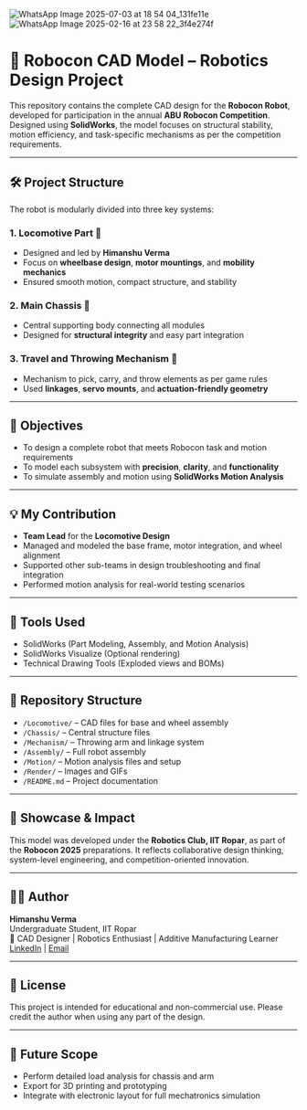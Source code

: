 ![WhatsApp Image 2025-07-03 at 18 54 04_131fe11e](https://github.com/user-attachments/assets/a954b9b8-adc5-42a0-b3a0-285654dc36d0)
![WhatsApp Image 2025-02-16 at 23 58 22_3f4e274f](https://github.com/user-attachments/assets/e82d28c8-75db-484c-925a-d49bd2404452) 

# 🤖 Robocon CAD Model – Robotics Design Project

This repository contains the complete CAD design for the **Robocon Robot**, developed for participation in the annual **ABU Robocon Competition**. Designed using **SolidWorks**, the model focuses on structural stability, motion efficiency, and task-specific mechanisms as per the competition requirements.

---

## 🛠️ Project Structure

The robot is modularly divided into three key systems:

### 1. Locomotive Part 🚗
- Designed and led by **Himanshu Verma**
- Focus on **wheelbase design**, **motor mountings**, and **mobility mechanics**
- Ensured smooth motion, compact structure, and stability

### 2. Main Chassis 🔩
- Central supporting body connecting all modules
- Designed for **structural integrity** and easy part integration

### 3. Travel and Throwing Mechanism 🎯
- Mechanism to pick, carry, and throw elements as per game rules
- Used **linkages**, **servo mounts**, and **actuation-friendly geometry**

---

## 🎯 Objectives

- To design a complete robot that meets Robocon task and motion requirements  
- To model each subsystem with **precision**, **clarity**, and **functionality**  
- To simulate assembly and motion using **SolidWorks Motion Analysis**

---

## 💡 My Contribution

- **Team Lead** for the **Locomotive Design**
- Managed and modeled the base frame, motor integration, and wheel alignment
- Supported other sub-teams in design troubleshooting and final integration
- Performed motion analysis for real-world testing scenarios

---

## 🧰 Tools Used

- SolidWorks (Part Modeling, Assembly, and Motion Analysis)
- SolidWorks Visualize (Optional rendering)
- Technical Drawing Tools (Exploded views and BOMs)
---

## 📁 Repository Structure

- `/Locomotive/` – CAD files for base and wheel assembly  
- `/Chassis/` – Central structure files  
- `/Mechanism/` – Throwing arm and linkage system  
- `/Assembly/` – Full robot assembly  
- `/Motion/` – Motion analysis files and setup  
- `/Render/` – Images and GIFs  
- `/README.md` – Project documentation  

---

## 📢 Showcase & Impact

This model was developed under the **Robotics Club, IIT Ropar**, as part of the **Robocon 2025** preparations. It reflects collaborative design thinking, system-level engineering, and competition-oriented innovation.

---

## 👨‍💻 Author

**Himanshu Verma**  
Undergraduate Student, IIT Ropar  
🚀 CAD Designer | Robotics Enthusiast | Additive Manufacturing Learner  
[LinkedIn]([https://www.linkedin.com/in/your-profile](https://www.linkedin.com/in/himanshu-verma-18329728a)) | [Email](himanshu.workspace21@gmail.com)

---

## 📜 License

This project is intended for educational and non-commercial use. Please credit the author when using any part of the design.

---

## 📌 Future Scope

- Perform detailed load analysis for chassis and arm  
- Export for 3D printing and prototyping  
- Integrate with electronic layout for full mechatronics simulation

